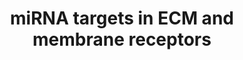 ---
annotations:
- id: PW:0000004
  parent: regulatory pathway
  type: Pathway Ontology
  value: regulatory pathway
- id: PW:0000646
  parent: signaling pathway
  type: Pathway Ontology
  value: cell-extracellular matrix signaling pathway
authors:
- Khanspers
- Fehrhart
- MaintBot
- Elisa
- Mkutmon
- Susan
citedin:
- link: PMC8155553
  title: 'Heterogeneity

    of Lipid and Protein Cartilage Profiles

    Associated with Human Osteoarthritis with or without Type 2 Diabetes

    Mellitus (2021)'
- link: PMC5732286
  title: Genomic footprints of dryland stress adaptation in Egyptian fat-tail sheep
    and their divergence from East African and western Asia cohorts (2017)
- link: PMC4936435
  title: Transcriptome Alterations In X-Irradiated Human Gingiva Fibroblasts (2016)
description: Based on the KEGG ECM-receptor interactions pathway (hsa04512), a depiction
  a plausible mechanism, where miRNAs regulate components of both extracellular matrix
  (top panel) and transmembrane receptors (bottom panel) to mediate cell-to-cell communications.   Proteins
  on this pathway have targeted assays available via the [https://assays.cancer.gov/available_assays?wp_id=WP2911
  CPTAC Assay Portal].
last-edited: 2022-01-11
ndex: 70e6a259-8b66-11eb-9e72-0ac135e8bacf
organisms:
- Homo sapiens
redirect_from:
- /index.php/Pathway:WP2911
- /instance/WP2911
- /instance/WP2911_r120808
revision: r120808
schema-jsonld:
- '@context': https://schema.org/
  '@id': https://wikipathways.github.io/pathways/WP2911.html
  '@type': Dataset
  creator:
    '@type': Organization
    name: WikiPathways
  description: Based on the KEGG ECM-receptor interactions pathway (hsa04512), a depiction
    a plausible mechanism, where miRNAs regulate components of both extracellular
    matrix (top panel) and transmembrane receptors (bottom panel) to mediate cell-to-cell
    communications.   Proteins on this pathway have targeted assays available via
    the [https://assays.cancer.gov/available_assays?wp_id=WP2911 CPTAC Assay Portal].
  keywords:
  - COL1A2
  - COL3A1
  - COL4A1
  - COL4A2
  - COL5A1
  - COL5A2
  - COL5A3
  - COL6A1
  - COL6A2
  - COL6A3
  - FN1
  - ITGA1
  - ITGA11
  - ITGB5
  - ITGB6
  - LAMA4
  - LAMB2
  - LAMC1
  - MIR92A2
  - SDC2
  - THBS1
  - THBS2
  - TNXB
  - mir-141-3p
  - mir-141-5p
  - mir-148b-3p
  - mir-200a-5p
  - mir-200b-3p
  - mir-200b-5p
  - mir-200c-3p
  - mir-200c-5p
  - mir-25-3p
  - mir-29c-5p
  - mir-30b-5p
  - mir-30c-1
  - mir-30c-2
  - mir-30d-3p
  - mir-429
  - mir-532-5p
  - mir-548d-1
  - mir-589-5p
  - mir548d-2
  license: CC0
  name: miRNA targets in ECM and membrane receptors
seo: CreativeWork
title: miRNA targets in ECM and membrane receptors
wpid: WP2911
---